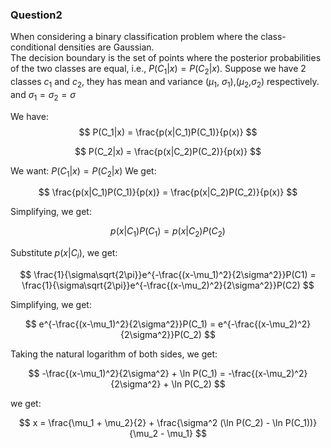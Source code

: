 ### Question2
When considering a binary classification problem where the class-conditional densities are Gaussian.\
The decision boundary is the set of points where the posterior probabilities of the two classes are equal, i.e., $P(C_1|x) = P(C_2|x)$. 
Suppose we have 2 classes $c_1$ and $c_2$, they has mean and variance ($\mu_1$, $\sigma_1$),($\mu_2$,$\sigma_2$) respectively. and $\sigma_1 = \sigma_2 = \sigma$

We have:
$$
    P(C_1|x) = \frac{p(x|C_1)P(C_1)}{p(x)}
$$

$$
    P(C_2|x) = \frac{p(x|C_2)P(C_2)}{p(x)}
$$

We want: $P(C_1|x) = P(C_2|x)$
We get:

$$ \frac{p(x|C_1)P(C_1)}{p(x)} = \frac{p(x|C_2)P(C_2)}{p(x)} $$

Simplifying, we get:

$$ p(x|C_1)P(C_1) = p(x|C_2)P(C_2) $$

Substitute $p(x|C_i)$, we get:

$$ \frac{1}{\sigma\sqrt{2\pi}}e^{-\frac{(x-\mu_1)^2}{2\sigma^2}}P(C1) = \frac{1}{\sigma\sqrt{2\pi}}e^{-\frac{(x-\mu_2)^2}{2\sigma^2}}P(C2) $$

Simplifying, we get:

$$ e^{-\frac{(x-\mu_1)^2}{2\sigma^2}}P(C_1) = e^{-\frac{(x-\mu_2)^2}{2\sigma^2}}P(C_2) $$

Taking the natural logarithm of both sides, we get:

$$ -\frac{(x-\mu_1)^2}{2\sigma^2} + \ln P(C_1) = -\frac{(x-\mu_2)^2}{2\sigma^2} + \ln P(C_2) $$

we get:

$$ x = \frac{\mu_1 + \mu_2}{2} + \frac{\sigma^2 (\ln P(C_2) - \ln P(C_1))}{\mu_2 - \mu_1} $$

